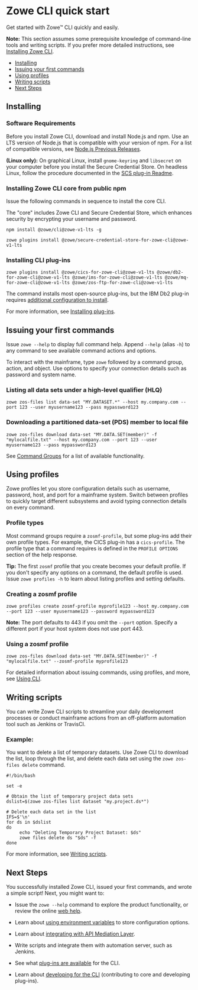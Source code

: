 # Zowe CLI quick start

Get started with Zowe&trade; CLI quickly and easily.

**Note:** This section assumes some prerequisite knowledge of command-line tools and writing scripts. If you prefer more detailed instructions, see [Installing Zowe CLI](../user-guide/cli-installcli.md).

- [Installing](#installing)
- [Issuing your first commands](#issuing-your-first-commands)
- [Using profiles](#using-profiles)
- [Writing scripts](#writing-scripts)
- [Next Steps](#next-steps)

## Installing

### Software Requirements

Before you install Zowe CLI, download and install Node.js and npm. Use an LTS version of Node.js that is compatible with your version of npm. For a list of compatible versions, see [Node.js Previous Releases](https://nodejs.org/en/download/releases/).

**(Linux only):** On graphical Linux, install `gnome-keyring` and `libsecret` on your computer before you install the Secure Credential Store. On headless Linux, follow the procedure documented in the [SCS plug-in Readme](https://github.com/zowe/zowe-cli-scs-plugin/blob/master/README.md#software-requirements).

### Installing Zowe CLI core from public npm

Issue the following commands in sequence to install the core CLI.

The "core" includes Zowe CLI and Secure Credential Store, which enhances security by encrypting your username and password.

```
npm install @zowe/cli@zowe-v1-lts -g
```

```
zowe plugins install @zowe/secure-credential-store-for-zowe-cli@zowe-v1-lts
```

### Installing CLI plug-ins

```
zowe plugins install @zowe/cics-for-zowe-cli@zowe-v1-lts @zowe/db2-for-zowe-cli@zowe-v1-lts @zowe/ims-for-zowe-cli@zowe-v1-lts @zowe/mq-for-zowe-cli@zowe-v1-lts @zowe/zos-ftp-for-zowe-cli@zowe-v1-lts
```

The command installs most open-source plug-ins, but the IBM Db2 plug-in requires [additional configuration to install](../user-guide/cli-db2plugin.md#installing).

For more information, see [Installing plug-ins](../user-guide/cli-installplugins.md).

## Issuing your first commands

Issue `zowe --help` to display full command help. Append `--help` (alias `-h`) to any command to see available command actions and options.

To interact with the mainframe, type `zowe` followed by a command group, action, and object. Use options to specify your connection details such as password and system name.

### Listing all data sets under a high-level qualifier (HLQ)

```
zowe zos-files list data-set "MY.DATASET.*" --host my.company.com --port 123 --user myusername123 --pass mypassword123
```

### Downloading a partitioned data-set (PDS) member to local file

```
zowe zos-files download data-set "MY.DATA.SET(member)" -f "mylocalfile.txt" --host my.company.com --port 123 --user myusername123 --pass mypassword123
```

See [Command Groups](../user-guide/cli-usingcli.md#understanding-core-command-groups) for a list of available functionality.

## Using profiles

Zowe profiles let you store configuration details such as username, password, host, and port for a mainframe system. Switch between profiles to quickly target different subsystems and avoid typing connection details on every command.

### Profile types

Most command groups require a `zosmf-profile`, but some plug-ins add their own profile types. For example, the CICS plug-in has a `cics-profile`. The profile type that a command requires is defined in the `PROFILE OPTIONS` section of the help response.

**Tip:** The first `zosmf` profile that you create becomes your default profile. If you don't specify any options on a command, the default profile is used. Issue `zowe profiles -h` to learn about listing profiles and setting defaults.

### Creating a zosmf profile

```
zowe profiles create zosmf-profile myprofile123 --host my.company.com --port 123 --user myusername123 --password mypassword123
```

**Note:** The port defaults to 443 if you omit the `--port` option. Specify a different port if your host system does not use port 443.

### Using a zosmf profile

```
zowe zos-files download data-set "MY.DATA.SET(member)" -f "mylocalfile.txt" --zosmf-profile myprofile123
```

For detailed information about issuing commands, using profiles, and more, see [Using CLI](../user-guide/cli-usingcli.md).

## Writing scripts

You can write Zowe CLI scripts to streamline your daily development processes or conduct mainframe actions from an off-platform automation tool such as Jenkins or TravisCI.

### Example:

You want to delete a list of temporary datasets. Use Zowe CLI to download the list, loop through the list, and delete each data set using the `zowe zos-files delete` command.

```
#!/bin/bash

set -e

# Obtain the list of temporary project data sets
dslist=$(zowe zos-files list dataset "my.project.ds*")

# Delete each data set in the list
IFS=$'\n'
for ds in $dslist
do
     echo "Deleting Temporary Project Dataset: $ds"
     zowe files delete ds "$ds" -f
done
```

For more information, see [Writing scripts](../user-guide/cli-usingcli.md#writing-scripts).

## Next Steps

You successfully installed Zowe CLI, issued your first commands, and wrote a simple script! Next, you might want to:

- Issue the `zowe --help` command to explore the product functionality, or review the online [web help](../user-guide/cli-usingcli.md#viewing-web-help).

- Learn about [using environment variables](../user-guide/cli-usingcli.md#using-environment-variables) to store configuration options.

- Learn about [integrating with API Mediation Layer](../user-guide/cli-usingcli.md#integrating-with-api-mediation-layer).

- Write scripts and integrate them with automation server, such as Jenkins.

- See what [plug-ins are available](../user-guide/cli-extending.md) for the CLI.

- Learn about [developing for the CLI](../extend/extend-cli/cli-developing-a-plugin.md) (contributing to core and developing plug-ins).
